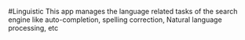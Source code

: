 #Linguistic
This app manages the language related tasks of the search engine like auto-completion, 
spelling correction, Natural language processing, etc
